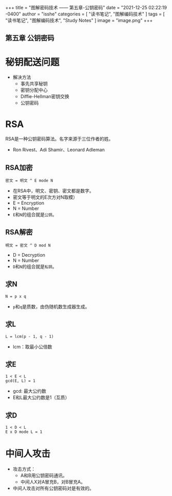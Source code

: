 +++
title = "图解密码技术 —— 第五章-公钥密码"
date = "2021-12-25 02:22:19 -0400"
author = "isshe"
categories = [ "读书笔记", "图解编码技术" ]
tags = [ "读书笔记", "图解编码技术", "Study Notes" ]
image = "image.png"
+++


第五章 公钥密码
---

# 秘钥配送问题
* 解决方法
  * 事先共享秘钥
  * 密钥分配中心
  * Diffie-Hellman密钥交换
  * 公钥密码


# RSA
RSA是一种公钥密码算法。名字来源于三位作者的姓。
* Ron Rivest、Adi Shamir、Leonard Adleman

## RSA加密
```
密文 = 明文 ^ E mode N 
```
* 在RSA中，明文、密钥、密文都是数字。
* 密文等于明文的E次方对N取模）
* E = Encryption
* N = Number 
* `E`和`N`的组合就是`公钥`。

## RSA解密
```
明文 = 密文 ^ D mod N
```
* D = Decryption
* N = Number
* `D`和`N`的组合就是`私钥`。

## 求N
```
N = p x q
```
* `p`和`q`是质数，由伪随机数生成器生成。

## 求L
```
L = lcm(p - 1, q - 1)
```
* lcm：取最小公倍数

## 求E
```
1 < E < L
gcd(E, L) = 1
```
* gcd: 最大公约数
* E和L最大公约数是1（互质）

## 求D
```
1 < D < L
E x D mode L = 1
```

# 中间人攻击
* 攻击方式：
  * A和B用公钥密码通讯。
  * 中间人X对A冒充B，对B冒充A。
* 中间人攻击对所有公钥密码对是有效的。